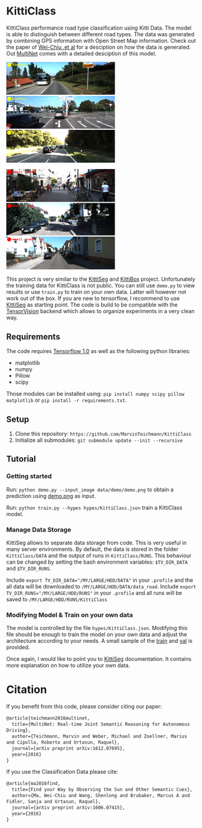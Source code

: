# KittiClass

KittiClass performance road type classification using Kitti Data. The model is able to distinguish between different road types. The data was generated by combining GPS information with Open Street Map information. Check out the paper of [Wei-Chiu .et al](https://arxiv.org/abs/1606.07415) for a desciption on how the data is generated. Out [MultiNet](https://github.com/MarvinTeichmann/MultiNet) comes with a detailed desciption of this model. 

<img src="data/examples/um_000032_out.png" width="288"> <img src="data/examples/umm_000059_out.png" width="288"> <img src="data/examples/007241_out.png" width="288"> 

<img src="data/examples/007109_out.png" width="288"> <img src="data/examples/007034_out.png" width="288"> <img src="data/examples/007028_out.png" width="288">

This project is very similar to the [KittiSeg](https://github.com/MarvinTeichmann/KittiSeg#kittiseg) and [KittiBox](https://github.com/MarvinTeichmann/KittiBox#kittibox) project. Unfortunately the training data for KittiClass is not public. You can still use `demo.py` to view results or use `train.py` to train on your own data. Latter will however not work out of the box. If you are new to tensorflow, I recommend to use [KittiSeg](https://github.com/MarvinTeichmann/KittiSeg#kittiseg) as starting point. The code is build to be compatible with the [TensorVision](http://tensorvision.readthedocs.io/en/master/user/tutorial.html#workflow) backend which allows to organize experiments in a very clean way.

## Requirements

The code requires [Tensorflow 1.0](https://www.tensorflow.org/api_docs/) as well as the following python libraries: 

* matplotlib
* numpy
* Pillow
* scipy

Those modules can be installed using: `pip install numpy scipy pillow matplotlib` or `pip install -r requirements.txt`.


## Setup

1. Clone this repository: `https://github.com/MarvinTeichmann/KittiClass`
2. Initialize all submodules: `git submodule update --init --recursive`


## Tutorial

### Getting started

Run: `python demo.py --input_image data/demo/demo.png` to obtain a prediction using [demo.png](data//demo/demo.png) as input.

Run: `python train.py --hypes hypes/KittiClass.json` train a KittiClass model.

### Manage Data Storage

KittiSeg allows to separate data storage from code. This is very useful in many server environments. By default, the data is stored in the folder `KittiClass/DATA` and the output of runs in `KittiClass/RUNS`. This behaviour can be changed by setting the bash environment variables: `$TV_DIR_DATA` and `$TV_DIR_RUNS`.

Include  `export TV_DIR_DATA="/MY/LARGE/HDD/DATA"` in your `.profile` and the all data will be downloaded to `/MY/LARGE/HDD/DATA/data_road`. Include `export TV_DIR_RUNS="/MY/LARGE/HDD/RUNS"` in your `.profile` and all runs will be saved to `/MY/LARGE/HDD/RUNS/KittiClass`

### Modifying Model & Train on your own data

The model is controlled by the file `hypes/KittiClass.json`. Modifying this file should be enough to train the model on your own data and adjust the architecture according to your needs. A small sample of the [train](data/train.txt) and [val](data/val.txt) is provided.

Once again, I would like to point you to [KittiSeg](https://github.com/MarvinTeichmann/KittiSeg#kittiseg) documentation. It contains more explanation on how to utilize your own data.

# Citation

If you benefit from this code, please consider citing our paper:

```
@article{teichmann2016multinet,
  title={MultiNet: Real-time Joint Semantic Reasoning for Autonomous Driving},
  author={Teichmann, Marvin and Weber, Michael and Zoellner, Marius and Cipolla, Roberto and Urtasun, Raquel},
  journal={arXiv preprint arXiv:1612.07695},
  year={2016}
}
```

If you use the Classification Data please cite: 

```
@article{ma2016find,
  title={Find your Way by Observing the Sun and Other Semantic Cues},
  author={Ma, Wei-Chiu and Wang, Shenlong and Brubaker, Marcus A and Fidler, Sanja and Urtasun, Raquel},
  journal={arXiv preprint arXiv:1606.07415},
  year={2016}
}
```

